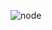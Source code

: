 ![node](https://github.com/mkdrx/nodejs_notes/assets/99738621/0ce08649-6a2e-4d15-98f4-dddae45b20ea)
